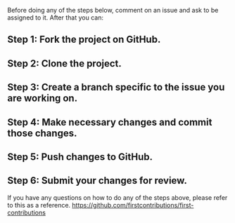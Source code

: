 Before doing any of the steps below, comment on an issue and ask to be assigned to it. After that you can:

## Step 1: Fork the project on GitHub.

## Step 2: Clone the project.

## Step 3: Create a branch specific to the issue you are working on.

## Step 4: Make necessary changes and commit those changes.

## Step 5: Push changes to GitHub.

## Step 6: Submit your changes for review.

If you have any questions on how to do any of the steps above, please refer to this as a reference. https://github.com/firstcontributions/first-contributions
